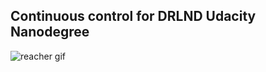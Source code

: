 ## Continuous control for DRLND Udacity Nanodegree

![reacher gif](https://github.com/doctorcorral/DRLND-p2-continuous/raw/master/images/reacherg.gif)